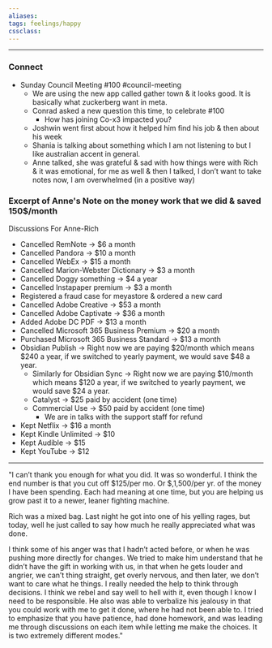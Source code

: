 ```yaml
---
aliases:  
tags: feelings/happy 
cssclass:
---
```

---
### Connect
- Sunday Council Meeting #100 #council-meeting
	- We are using the new app called gather town & it looks good. It is basically what zuckerberg want in meta.
	- Conrad asked a new question this time, to celebrate #100
		-  How has joining Co-x3 impacted you?
	- Joshwin went first about how it helped him find his job & then about his week
	- Shania is talking about something which I am not listening to but I like australian accent in general.
	- Anne talked, she was grateful & sad with how things were with Rich & it was emotional, for me as well & then I talked, I don’t want to take notes now, I am overwhelmed (in a positive way)


### Excerpt of Anne's Note on the money work that we did & saved 150$/month
Discussions For Anne-Rich
- Cancelled RemNote → $6 a month 
- Cancelled Pandora → $10 a month 
- Cancelled WebEx -> $15 a month
- Cancelled Marion-Webster Dictionary → $3 a month
- Cancelled Doggy something → $4 a year
- Cancelled Instapaper premium → $3 a month
- Registered a fraud case for meyastore & ordered a new card
- Cancelled Adobe Creative -> $53 a month
- Cancelled Adobe Captivate → $36 a month
- Added Adobe DC PDF → $13 a month
- Cancelled Microsoft 365 Business Premium → $20 a month
- Purchased Microsoft 365 Business Standard → $13 a month
- Obsidian Publish → Right now we are paying $20/month which means $240 a year, if we switched to yearly payment, we would save $48 a year. 
	- Similarly for Obsidian Sync → Right now we are paying $10/month which means $120 a year, if we switched to yearly payment, we would save $24 a year. 
	- Catalyst → $25 paid by accident (one time)
	- Commercial Use →  $50 paid by accident (one time)
		- We are in talks with the support staff for refund
- Kept Netflix → $16 a month
- Kept Kindle Unlimited → $10
- Kept Audible → $15
- Kept YouTube → $12

--- 
"I can’t thank you enough for what you did.  It was so wonderful.  I think the end number is that you cut off $125/per mo. Or $,1,500/per yr.  of the money I have been spending.  Each had meaning at one time, but you are helping us grow past it to a newer, leaner fighting machine.

Rich was a mixed bag.  Last night he got into one of his yelling rages, but today, well he just called to say how much he really appreciated what was done.

I think some of his anger was that I hadn’t acted before, or when he was pushing more directly for changes.  We tried to make him understand that he didn’t have the gift in working with us, in that when he gets louder and angrier, we can’t thing straight, get overly nervous, and then later, we don’t want to care what he things.  I really needed the help to think through decisions.  I think we rebel and say well to hell with it, even though I know I need to be responsible.  He also was able to verbalize his jealousy in that you could work with me to get it done, where he had not been able to.  I tried to emphasize that you have patience, had done homework, and was leading me through discussions on each item while letting me make the choices.  It is two extremely different modes."


